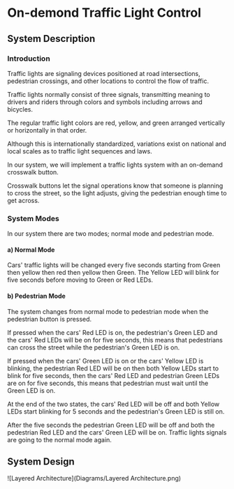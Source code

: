 # On-demond Traffic Light Control
## System Description
### Introduction
Traffic lights are signaling devices positioned at road intersections, pedestrian crossings, and other locations to control the flow of traffic.

Traffic lights normally consist of three signals, transmitting meaning to drivers and riders through colors and symbols including arrows and bicycles.

The regular traffic light colors are red, yellow, and green arranged vertically or horizontally in that order.

Although this is internationally standardized, variations exist on national and local scales as to traffic light sequences and laws.

In our system, we will implement a traffic lights system with an on-demand crosswalk button.

Crosswalk buttons let the signal operations know that someone is planning to cross the street, so the light adjusts, giving the pedestrian enough time to get across.

### System Modes
In our system there are two modes; normal mode and pedestrian mode.
#### a) Normal Mode
Cars' traffic lights will be changed every five seconds starting from Green then yellow then red then yellow then Green. The Yellow LED will blink for five seconds before moving to Green or Red LEDs.

#### b) Pedestrian Mode
The system changes from normal mode to pedestrian mode when the pedestrian button is pressed.

If pressed when the cars' Red LED is on, the pedestrian's Green LED and the cars' Red LEDs will be on for five seconds, this means that pedestrians can cross the street while the pedestrian's Green LED is on.

If pressed when the cars' Green LED is on or the cars' Yellow LED is blinking, the pedestrian Red LED will be on then both Yellow LEDs start to blink for five seconds, then the cars' Red LED and pedestrian Green LEDs are on for five seconds, this means that pedestrian must wait until the Green LED is on.

At the end of the two states, the cars' Red LED will be off and both Yellow LEDs start blinking for 5 seconds and the pedestrian's Green LED is still on.

After the five seconds the pedestrian Green LED will be off and both the pedestrian Red LED and the cars' Green LED will be on. Traffic lights signals are going to the normal mode again.


## System Design
![Layered Architecture](Diagrams/Layered Architecture.png)
